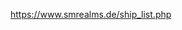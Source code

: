 <!-- TITLE: Ship List -->
<!-- SUBTITLE: A quick summary of Ship List -->

https://www.smrealms.de/ship_list.php